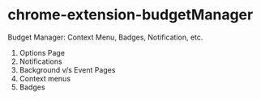 # chrome-extension-budgetManager
Budget Manager: Context Menu, Badges, Notification, etc.

1) Options Page
2) Notifications
3) Background v/s Event Pages
4) Context menus
5) Badges
